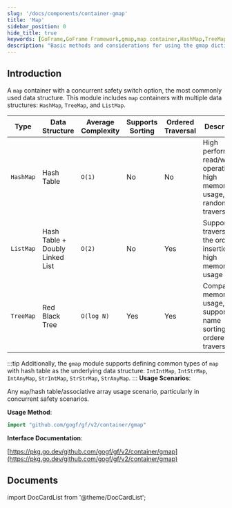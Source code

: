 ```yaml
---
slug: '/docs/components/container-gmap'
title: 'Map'
sidebar_position: 0
hide_title: true
keywords: [GoFrame,GoFrame Framework,gmap,map container,HashMap,TreeMap,ListMap,concurrent safety,data structure,associative array]
description: "Basic methods and considerations for using the gmap dictionary type in the GoFrame framework. The gmap module provides various concurrent-safe map data structure options, including HashMap, TreeMap, and ListMap. Suitable for any scenario involving concurrent access and hash table operations in Go applications, and details the performance and characteristics of each type."
---
```


## Introduction

A `map` container with a concurrent safety switch option, the most commonly used data structure. This module includes `map` containers with multiple data structures: `HashMap`, `TreeMap`, and `ListMap`.

| Type | Data Structure | Average Complexity | Supports Sorting | Ordered Traversal | Description |
| --- | --- | --- | --- | --- | --- |
| `HashMap` | Hash Table | `O(1)` | No | No | High performance read/write operation, high memory usage, random traversal |
| `ListMap` | Hash Table + Doubly Linked List | `O(2)` | No | Yes | Supports traversal in the order of insertion, high memory usage |
| `TreeMap` | Red Black Tree | `O(log N)` | Yes | Yes | Compact memory usage, supports key name sorting and ordered traversal |
:::tip
Additionally, the `gmap` module supports defining common types of `map` with hash table as the underlying data structure: `IntIntMap`, `IntStrMap`, `IntAnyMap`, `StrIntMap`, `StrStrMap`, `StrAnyMap`.
:::
**Usage Scenarios**:

Any `map`/hash table/associative array usage scenario, particularly in concurrent safety scenarios.

**Usage Method**:

```go
import "github.com/gogf/gf/v2/container/gmap"
```

**Interface Documentation**:

[https://pkg.go.dev/github.com/gogf/gf/v2/container/gmap](https://pkg.go.dev/github.com/gogf/gf/v2/container/gmap)

## Documents

import DocCardList from '@theme/DocCardList';

<DocCardList />